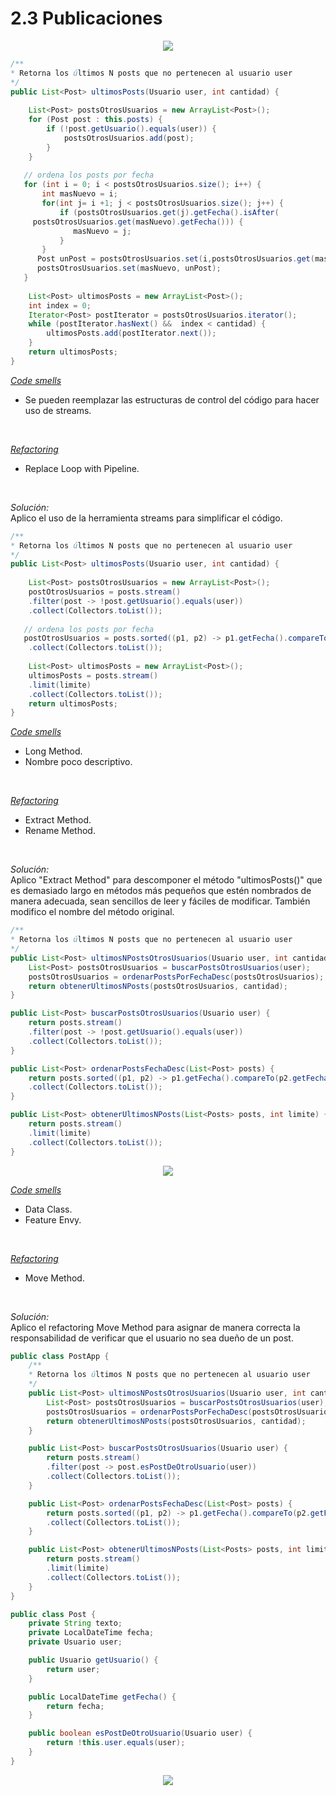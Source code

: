 # 2.3 Publicaciones

<div align='center'>

![](../Ejercicio2/images/ej3.png)
</div>

~~~java
/**
* Retorna los últimos N posts que no pertenecen al usuario user
*/
public List<Post> ultimosPosts(Usuario user, int cantidad) {
        
    List<Post> postsOtrosUsuarios = new ArrayList<Post>();
    for (Post post : this.posts) {
        if (!post.getUsuario().equals(user)) {
            postsOtrosUsuarios.add(post);
        }
    }
        
   // ordena los posts por fecha
   for (int i = 0; i < postsOtrosUsuarios.size(); i++) {
       int masNuevo = i;
       for(int j= i +1; j < postsOtrosUsuarios.size(); j++) {
           if (postsOtrosUsuarios.get(j).getFecha().isAfter(
     postsOtrosUsuarios.get(masNuevo).getFecha())) {
              masNuevo = j;
           }    
       }
      Post unPost = postsOtrosUsuarios.set(i,postsOtrosUsuarios.get(masNuevo));
      postsOtrosUsuarios.set(masNuevo, unPost);    
   }
        
    List<Post> ultimosPosts = new ArrayList<Post>();
    int index = 0;
    Iterator<Post> postIterator = postsOtrosUsuarios.iterator();
    while (postIterator.hasNext() &&  index < cantidad) {
        ultimosPosts.add(postIterator.next());
    }
    return ultimosPosts;
}
~~~

<u><i>Code smells</i></u> </br>
   * Se pueden reemplazar las estructuras de control del código para hacer uso de streams.
</br> 

<u><i>Refactoring</i></u> </br>
   * Replace Loop with Pipeline.
</br> 

<i>Solución:</i></br>
Aplico el uso de la herramienta streams para simplificar el código.

~~~java
/**
* Retorna los últimos N posts que no pertenecen al usuario user
*/
public List<Post> ultimosPosts(Usuario user, int cantidad) {
        
    List<Post> postsOtrosUsuarios = new ArrayList<Post>();
    postOtrosUsuarios = posts.stream()
    .filter(post -> !post.getUsuario().equals(user))
    .collect(Collectors.toList());
        
   // ordena los posts por fecha
   postOtrosUsuarios = posts.sorted((p1, p2) -> p1.getFecha().compareTo(p2.getFecha()))
    .collect(Collectors.toList());
        
    List<Post> ultimosPosts = new ArrayList<Post>();
    ultimosPosts = posts.stream()
    .limit(limite)
    .collect(Collectors.toList());
    return ultimosPosts;
}
~~~

<u><i>Code smells</i></u> </br>
   * Long Method. 
   * Nombre poco descriptivo.
</br> 

<u><i>Refactoring</i></u> </br>
   * Extract Method.
   * Rename Method.
</br> 

<i>Solución:</i></br>
Aplico "Extract Method" para descomponer el método "ultimosPosts()" que es demasiado largo en métodos más pequeños que estén nombrados de manera adecuada, sean sencillos de leer y fáciles de modificar. También modifico el nombre del método original.

~~~java
/**
* Retorna los últimos N posts que no pertenecen al usuario user
*/
public List<Post> ultimosNPostsOtrosUsuarios(Usuario user, int cantidad) {     
    List<Post> postsOtrosUsuarios = buscarPostsOtrosUsuarios(user);
    postsOtrosUsuarios = ordenarPostsPorFechaDesc(postsOtrosUsuarios);
    return obtenerUltimosNPosts(postsOtrosUsuarios, cantidad); 
}

public List<Post> buscarPostsOtrosUsuarios(Usuario user) {
    return posts.stream()
    .filter(post -> !post.getUsuario().equals(user))
    .collect(Collectors.toList());
}

public List<Post> ordenarPostsFechaDesc(List<Post> posts) {
    return posts.sorted((p1, p2) -> p1.getFecha().compareTo(p2.getFecha()))
    .collect(Collectors.toList());
}

public List<Post> obtenerUltimosNPosts(List<Posts> posts, int limite) {
    return posts.stream()
    .limit(limite)
    .collect(Collectors.toList());
}
~~~
<div align='center'>

![](../Ejercicio2/images/ej3ref1.png)
</div>

<u><i>Code smells</i></u> </br>
   * Data Class.
   * Feature Envy.
</br> 

<u><i>Refactoring</i></u> </br>
   * Move Method.
</br> 

<i>Solución:</i></br>
Aplico el refactoring Move Method para asignar de manera correcta la responsabilidad de verificar que el usuario no sea dueño de un post. 

~~~java
public class PostApp {
    /**
    * Retorna los últimos N posts que no pertenecen al usuario user
    */
    public List<Post> ultimosNPostsOtrosUsuarios(Usuario user, int cantidad) {     
        List<Post> postsOtrosUsuarios = buscarPostsOtrosUsuarios(user);
        postsOtrosUsuarios = ordenarPostsPorFechaDesc(postsOtrosUsuarios);
        return obtenerUltimosNPosts(postsOtrosUsuarios, cantidad); 
    }

    public List<Post> buscarPostsOtrosUsuarios(Usuario user) {
        return posts.stream()
        .filter(post -> post.esPostDeOtroUsuario(user))
        .collect(Collectors.toList());
    }

    public List<Post> ordenarPostsFechaDesc(List<Post> posts) {
        return posts.sorted((p1, p2) -> p1.getFecha().compareTo(p2.getFecha()))
        .collect(Collectors.toList());
    }

    public List<Post> obtenerUltimosNPosts(List<Posts> posts, int limite) {
        return posts.stream()
        .limit(limite)
        .collect(Collectors.toList());
    }
}

public class Post {
    private String texto; 
    private LocalDateTime fecha; 
    private Usuario user; 

    public Usuario getUsuario() {
        return user; 
    }

    public LocalDateTime getFecha() {
        return fecha; 
    }

    public boolean esPostDeOtroUsuario(Usuario user) {
        return !this.user.equals(user);
    }
}
~~~

<div align='center'>

![](../Ejercicio2/images/ej3ref2.png)
</div>